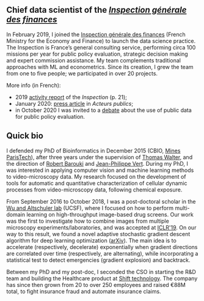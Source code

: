 ## Chief data scientist of the [_Inspection générale des finances_](https://en.wikipedia.org/wiki/Inspection_g%C3%A9n%C3%A9rale_des_finances_(France))

In February 2019, I joined the [Inspection générale des finances](https://en.wikipedia.org/wiki/Inspection_g%C3%A9n%C3%A9rale_des_finances_(France)) (French Ministry for the Economy and Finance) to launch the data science practice. The Inspection is France’s general consulting service, performing circa 100 missions per year for public policy evaluation, strategic decision making and expert commission assistance. My team complements traditional approaches with ML and econometrics. 
Since its creation, I grew the team from one to five people; we participated in over 20 projects.

More info (in French):
- 2019 [activity report](http://www.igf.finances.gouv.fr/files/live/sites/igf/files/contributed/IGF%20internet/4.RapportsDactivites/ra-igf-2019-web.pdf) of the *Inspection* (p. 21);
- January 2020: [press article](assets/articleJan2020_ActeursPublics.pdf) in *Acteurs publics*;
- in October 2020 I was invited to a [debate](https://www.acteurspublics.fr/webtv/emissions/les-rencontres-des-acteurs-publics/debat-comment-les-donnees-publiques-peuvent-elles-appuyer-levaluation) about the use of public data for public policy evaluation. 

## Quick bio

I defended my PhD of Bioinformatics in December 2015 (CBIO, [Mines ParisTech](http://www.mines-paristech.fr/)), after three years under the supervision of [Thomas Walter](http://cbio.ensmp.fr/~twalter/), and the direction of [Robert Barouki](https://t3s-1124.biomedicale.parisdescartes.fr/) and [Jean-Philippe Vert](http://cbio.ensmp.fr/~jvert/). During my PhD, I was interested in applying computer vision and machine learning methods to video-microscopy data. My research focused on the development of tools for automatic and quantitative characterization of cellular dynamic processes from video-microscopy data, following chemical exposure.

From September 2016 to October 2018, I was a post-doctoral scholar in the [Wu and Altschuler lab](http://www.altschulerwulab.org) (UCSF), where I focused on how to perform multi-domain learning on high-throughput image-based drug screens. Our work was the first to investigate how to combine images from multiple microscopy experiments/laboratories, and was accepted at [ICLR'19](https://openreview.net/forum?id=Sklv5iRqYX).
On our way to this result, we found a novel adaptive stochastic gradient descent algorithm for deep learning optimization ([arXiv](https://arxiv.org/abs/1709.01427)). The main idea is to accelerate (respectively, decelerate) exponentially when gradient directions are correlated over time (respectively, are alternating), while incorporating a statistical test to detect emergencies (gradient explosion) and backtrack.

Between my PhD and my post-doc, I seconded the CSO in starting the R&D team and building the Healthcare product at [Shift technology](http://www.shift-technology.com/). The company has since then grown from 20 to over 250 employees and raised €88M total, to fight insurance fraud and automate insurance claims.
